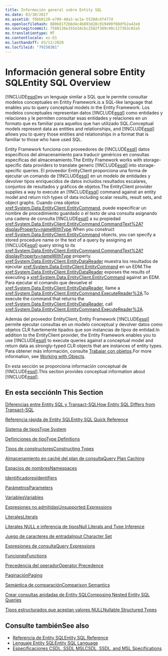```yaml
---
title: Información general sobre Entity SQL
ms.date: 03/30/2017
ms.assetid: f0bb8120-e709-40a3-ac1e-5520dc47477d
ms.openlocfilehash: 880b81f2b6d4c4b893d28c919490f88dfb2a42e8
ms.sourcegitcommit: 7588136e355e10cbc2582f389c90c127363c02a5
ms.translationtype: MT
ms.contentlocale: es-ES
ms.lasthandoff: 03/12/2020
ms.locfileid: "79150381"
---
```

# <a name="entity-sql-overview"></a><span data-ttu-id="db87d-102">Información general sobre Entity SQL</span><span class="sxs-lookup"><span data-stu-id="db87d-102">Entity SQL Overview</span></span>
[!INCLUDE[esql](../../../../../../includes/esql-md.md)]<span data-ttu-id="db87d-103">es un lenguaje similar a SQL que le permite consultar modelos conceptuales en Entity Framework.</span><span class="sxs-lookup"><span data-stu-id="db87d-103">is a SQL-like language that enables you to query conceptual models in the Entity Framework.</span></span> <span data-ttu-id="db87d-104">Los modelos conceptuales representan datos [!INCLUDE[esql](../../../../../../includes/esql-md.md)] como entidades y relaciones y le permiten consultar esas entidades y relaciones en un formato que es familiar para aquellos que han utilizado SQL.</span><span class="sxs-lookup"><span data-stu-id="db87d-104">Conceptual models represent data as entities and relationships, and [!INCLUDE[esql](../../../../../../includes/esql-md.md)] allows you to query those entities and relationships in a format that is familiar to those who have used SQL.</span></span>  

 <span data-ttu-id="db87d-105">Entity Framework funciona con proveedores de [!INCLUDE[esql](../../../../../../includes/esql-md.md)] datos específicos del almacenamiento para traducir genéricos en consultas específicas del almacenamiento.</span><span class="sxs-lookup"><span data-stu-id="db87d-105">The Entity Framework works with storage-specific data providers to translate generic [!INCLUDE[esql](../../../../../../includes/esql-md.md)] into storage-specific queries.</span></span> <span data-ttu-id="db87d-106">El proveedor EntityClient proporciona una forma de ejecutar un comando de [!INCLUDE[esql](../../../../../../includes/esql-md.md)] en un modelo de entidades y devolver tipos enriquecidos de datos incluidos resultados escalares, conjuntos de resultados y gráficos de objetos.</span><span class="sxs-lookup"><span data-stu-id="db87d-106">The EntityClient provider supplies a way to execute an [!INCLUDE[esql](../../../../../../includes/esql-md.md)] command against an entity model and return rich types of data including scalar results, result sets, and object graphs.</span></span> <span data-ttu-id="db87d-107">Cuando crea objetos <xref:System.Data.EntityClient.EntityCommand>, puede especificar un nombre de procedimiento guardado o el texto de una consulta asignando una cadena de consulta [!INCLUDE[esql](../../../../../../includes/esql-md.md)] a su propiedad <xref:System.Data.EntityClient.EntityCommand.CommandText%2A?displayProperty=nameWithType>.</span><span class="sxs-lookup"><span data-stu-id="db87d-107">When you construct <xref:System.Data.EntityClient.EntityCommand> objects, you can specify a stored procedure name or the text of a query by assigning an [!INCLUDE[esql](../../../../../../includes/esql-md.md)] query string to its <xref:System.Data.EntityClient.EntityCommand.CommandText%2A?displayProperty=nameWithType> property.</span></span> <span data-ttu-id="db87d-108"><xref:System.Data.EntityClient.EntityDataReader> muestra los resultados de ejecutar <xref:System.Data.EntityClient.EntityCommand> en un EDM.</span><span class="sxs-lookup"><span data-stu-id="db87d-108">The <xref:System.Data.EntityClient.EntityDataReader> exposes the results of executing a <xref:System.Data.EntityClient.EntityCommand> against an EDM.</span></span> <span data-ttu-id="db87d-109">Para ejecutar el comando que devuelve el <xref:System.Data.EntityClient.EntityDataReader>, llame a <xref:System.Data.EntityClient.EntityCommand.ExecuteReader%2A>.</span><span class="sxs-lookup"><span data-stu-id="db87d-109">To execute the command that returns the <xref:System.Data.EntityClient.EntityDataReader>, call <xref:System.Data.EntityClient.EntityCommand.ExecuteReader%2A>.</span></span>  
  
 <span data-ttu-id="db87d-110">Además del proveedor EntityClient, Entity Framework [!INCLUDE[esql](../../../../../../includes/esql-md.md)] permite ejecutar consultas en un modelo conceptual y devolver datos como objetos CLR fuertemente tipados que son instancias de tipos de entidad.</span><span class="sxs-lookup"><span data-stu-id="db87d-110">In addition to the EntityClient provider, the Entity Framework enables you to use [!INCLUDE[esql](../../../../../../includes/esql-md.md)] to execute queries against a conceptual model and return data as strongly-typed CLR objects that are instances of entity types.</span></span> <span data-ttu-id="db87d-111">Para obtener más información, consulte [Trabajar con objetos](../working-with-objects.md).</span><span class="sxs-lookup"><span data-stu-id="db87d-111">For more information, see [Working with Objects](../working-with-objects.md).</span></span>  
  
 <span data-ttu-id="db87d-112">En esta sección se proporciona información conceptual de [!INCLUDE[esql](../../../../../../includes/esql-md.md)].</span><span class="sxs-lookup"><span data-stu-id="db87d-112">This section provides conceptual information about [!INCLUDE[esql](../../../../../../includes/esql-md.md)].</span></span>  
  
## <a name="in-this-section"></a><span data-ttu-id="db87d-113">En esta sección</span><span class="sxs-lookup"><span data-stu-id="db87d-113">In This Section</span></span>  
 [<span data-ttu-id="db87d-114">Diferencias entre Entity SQL y Transact-SQL</span><span class="sxs-lookup"><span data-stu-id="db87d-114">How Entity SQL Differs from Transact-SQL</span></span>](how-entity-sql-differs-from-transact-sql.md)  
  
 [<span data-ttu-id="db87d-115">Referencia rápida de Entity SQL</span><span class="sxs-lookup"><span data-stu-id="db87d-115">Entity SQL Quick Reference</span></span>](entity-sql-quick-reference.md)  
  
 [<span data-ttu-id="db87d-116">Sistema de tipos</span><span class="sxs-lookup"><span data-stu-id="db87d-116">Type System</span></span>](type-system-entity-sql.md)  
  
 [<span data-ttu-id="db87d-117">Definiciones de tipo</span><span class="sxs-lookup"><span data-stu-id="db87d-117">Type Definitions</span></span>](type-definitions-entity-sql.md)  
  
 [<span data-ttu-id="db87d-118">Tipos de constructores</span><span class="sxs-lookup"><span data-stu-id="db87d-118">Constructing Types</span></span>](constructing-types-entity-sql.md)  
  
 [<span data-ttu-id="db87d-119">Almacenamiento en caché del plan de consulta</span><span class="sxs-lookup"><span data-stu-id="db87d-119">Query Plan Caching</span></span>](query-plan-caching-entity-sql.md)  
  
 [<span data-ttu-id="db87d-120">Espacios de nombres</span><span class="sxs-lookup"><span data-stu-id="db87d-120">Namespaces</span></span>](namespaces-entity-sql.md)  
  
 [<span data-ttu-id="db87d-121">Identificadores</span><span class="sxs-lookup"><span data-stu-id="db87d-121">Identifiers</span></span>](identifiers-entity-sql.md)  
  
 [<span data-ttu-id="db87d-122">Parámetros</span><span class="sxs-lookup"><span data-stu-id="db87d-122">Parameters</span></span>](parameters-entity-sql.md)  
  
 [<span data-ttu-id="db87d-123">Variables</span><span class="sxs-lookup"><span data-stu-id="db87d-123">Variables</span></span>](variables-entity-sql.md)  
  
 [<span data-ttu-id="db87d-124">Expresiones no admitidas</span><span class="sxs-lookup"><span data-stu-id="db87d-124">Unsupported Expressions</span></span>](unsupported-expressions-entity-sql.md)  
  
 [<span data-ttu-id="db87d-125">Literales</span><span class="sxs-lookup"><span data-stu-id="db87d-125">Literals</span></span>](literals-entity-sql.md)  
  
 [<span data-ttu-id="db87d-126">Literales NULL e inferencia de tipos</span><span class="sxs-lookup"><span data-stu-id="db87d-126">Null Literals and Type Inference</span></span>](null-literals-and-type-inference-entity-sql.md)  
  
 [<span data-ttu-id="db87d-127">Juego de caracteres de entrada</span><span class="sxs-lookup"><span data-stu-id="db87d-127">Input Character Set</span></span>](input-character-set-entity-sql.md)  
  
 [<span data-ttu-id="db87d-128">Expresiones de consulta</span><span class="sxs-lookup"><span data-stu-id="db87d-128">Query Expressions</span></span>](query-expressions-entity-sql.md)  
  
 [<span data-ttu-id="db87d-129">Funciones</span><span class="sxs-lookup"><span data-stu-id="db87d-129">Functions</span></span>](functions-entity-sql.md)  
  
 [<span data-ttu-id="db87d-130">Precedencia del operador</span><span class="sxs-lookup"><span data-stu-id="db87d-130">Operator Precedence</span></span>](operator-precedence-entity-sql.md)  
  
 [<span data-ttu-id="db87d-131">Paginación</span><span class="sxs-lookup"><span data-stu-id="db87d-131">Paging</span></span>](paging-entity-sql.md)  
  
 [<span data-ttu-id="db87d-132">Semántica de comparación</span><span class="sxs-lookup"><span data-stu-id="db87d-132">Comparison Semantics</span></span>](comparison-semantics-entity-sql.md)  
  
 [<span data-ttu-id="db87d-133">Crear consultas anidadas de Entity SQL</span><span class="sxs-lookup"><span data-stu-id="db87d-133">Composing Nested Entity SQL Queries</span></span>](composing-nested-entity-sql-queries.md)  
  
 [<span data-ttu-id="db87d-134">Tipos estructurados que aceptan valores NULL</span><span class="sxs-lookup"><span data-stu-id="db87d-134">Nullable Structured Types</span></span>](nullable-structured-types-entity-sql.md)  
  
## <a name="see-also"></a><span data-ttu-id="db87d-135">Consulte también</span><span class="sxs-lookup"><span data-stu-id="db87d-135">See also</span></span>

- [<span data-ttu-id="db87d-136">Referencia de Entity SQL</span><span class="sxs-lookup"><span data-stu-id="db87d-136">Entity SQL Reference</span></span>](entity-sql-reference.md)
- [<span data-ttu-id="db87d-137">Lenguaje Entity SQL</span><span class="sxs-lookup"><span data-stu-id="db87d-137">Entity SQL Language</span></span>](entity-sql-language.md)
- [<span data-ttu-id="db87d-138">Especificaciones CSDL, SSDL MSL</span><span class="sxs-lookup"><span data-stu-id="db87d-138">CSDL, SSDL, and MSL Specifications</span></span>](/ef/ef6/modeling/designer/advanced/edmx/csdl-spec)
